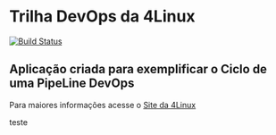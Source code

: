 # Trilha DevOps da 4Linux

<!-- Altere a Flag abaixo com sua URL do Travis -->
[![Build Status](https://travis-ci.org/jonathanfaria/DevOpsLab-HelloWorld.svg?branch=master)](https://travis-ci.org/jonathanfaria/DevOpsLab-HelloWorld)

## Aplicação criada para exemplificar o Ciclo de uma PipeLine DevOps


Para maiores informações acesse o [Site da 4Linux](https://www.4linux.com.br/cursos/devops)

teste
